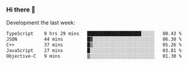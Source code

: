 ### Hi there 👋

Development the last week:
<!--START_SECTION:waka-->

```txt
TypeScript    9 hrs 29 mins   ████████████████████░░░░░   80.43 %
JSON          44 mins         █▓░░░░░░░░░░░░░░░░░░░░░░░   06.30 %
C++           37 mins         █▒░░░░░░░░░░░░░░░░░░░░░░░   05.26 %
JavaScript    27 mins         █░░░░░░░░░░░░░░░░░░░░░░░░   03.81 %
Objective-C   9 mins          ▒░░░░░░░░░░░░░░░░░░░░░░░░   01.30 %
```

<!--END_SECTION:waka-->

<!--
**JASONPANGGO/jasonpanggo** is a ✨ _special_ ✨ repository because its `README.md` (this file) appears on your GitHub profile.

Here are some ideas to get you started:

- 🔭 I’m currently working on ...
- 🌱 I’m currently learning ...
- 👯 I’m looking to collaborate on ...
- 🤔 I’m looking for help with ...
- 💬 Ask me about ...
- 📫 How to reach me: ...
- 😄 Pronouns: ...
- ⚡ Fun fact: ...
-->
